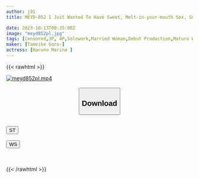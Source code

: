 ```yaml
---
author: j91
title: MEYD-852 I Just Wanted To Have Sweet, Melt-in-your-mouth Sex, So I Made My AV Debut As The Second-generation Proprietress Of A Japanese Sweets Shop! ! Marina Haruno

date: 2023-10-13T00:35:00Z
image: "meyd852pl.jpg"
tags: [Censored,3P, 4P,Solowork,Married Woman,Debut Production,Mature Woman,Date	]
maker: [Tameike Goro-]
actress: [Haruno Marina ]
---
```



{{< rawhtml >}}

<div class="video" data-videoid="A1gy88Kd6RFXo9O">
    <a href="javascript:;">
        <img src="https://my.j91.asia/posts/meyd852pl/meyd852pl.jpg" width="WIDTH" height="HEIGHT" alt="meyd852pl.mp4" loading="lazy">
    </a>
</div>

<script type="text/javascript" src="https://j91.asia/asset/on-demand-st.js"></script>

<br>
  <link rel="stylesheet" href="https://j91.asia/asset/bs5.css">
  
  <center>
  <button class="btn btn-primary" type="button" data-bs-toggle="collapse" data-bs-target=".multi-collapse" aria-expanded="false" aria-controls="multiCollapseExample1 multiCollapseExample2"><h2>Download</h2></button></center>
</p>
<div class="row">
  <div class="col">
    <div class="collapse multi-collapse" id="multiCollapseExample1">
      <div class="card card-body">
	      	      <br>
<div class="buttons">  
<a href="https://streamtape.to/v/A1gy88Kd6RFXo9O"><button class="btn-hover color-3"><i class="fa fa-download"></i> ST</button></a></div>
    </div>
  </div>
</div>
  <div class="col">
    <div class="collapse multi-collapse" id="multiCollapseExample2">
      <div class="card card-body">
	      <br>
<div class="buttons">
    <a href="https://wolfstream.tv/u2yiciajecjk"><button class="btn-hover color-9"><i class="fa fa-download"></i> WS</button></a></div>
<br><br>
      </div>
    </div>
  </div>
</div>

{{< /rawhtml >}}
